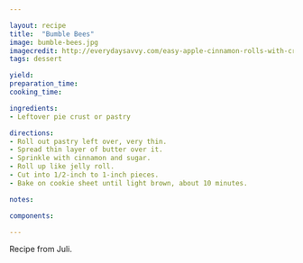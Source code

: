 ```yaml
---

layout: recipe
title:  "Bumble Bees"
image: bumble-bees.jpg
imagecredit: http://everydaysavvy.com/easy-apple-cinnamon-rolls-with-cream-cheese-frosting-recipe/?utm_source=getresponse&utm_medium=email&utm_campaign=everyday_savvy&utm_content=Everyday+Savvy+Daily+Update
tags: dessert

yield: 
preparation_time: 
cooking_time: 

ingredients:
- Leftover pie crust or pastry

directions:
- Roll out pastry left over, very thin.
- Spread thin layer of butter over it.
- Sprinkle with cinnamon and sugar.
- Roll up like jelly roll.
- Cut into 1/2-inch to 1-inch pieces.
- Bake on cookie sheet until light brown, about 10 minutes.

notes:

components:

---
```


Recipe from Juli.